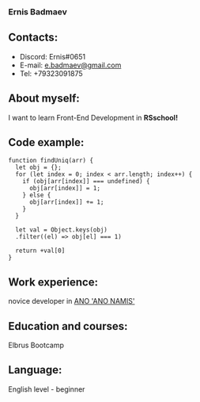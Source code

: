 ### Ernis Badmaev

## Contacts:

-   Discord: Ernis#0651
-   E-mail: e.badmaev@gmail.com
-   Tel: +79323091875

## About myself:

I want to learn Front-End Development in **RSschool!**

## Code example:

```
function findUniq(arr) {
  let obj = {};
  for (let index = 0; index < arr.length; index++) {
    if (obj[arr[index]] === undefined) {
      obj[arr[index]] = 1;
    } else {
      obj[arr[index]] += 1;
    }
  }

  let val = Object.keys(obj)
  .filter((el) => obj[el] === 1)

  return +val[0]
}
```

## Work experience:

novice developer in [ANO 'ANO NAMIS'](https://namis.com/)

## Education and courses:

Elbrus Bootcamp

## Language:

English level - beginner
